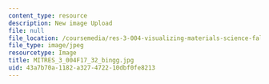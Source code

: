 ```yaml
---
content_type: resource
description: New image Upload
file: null
file_location: /coursemedia/res-3-004-visualizing-materials-science-fall-2017/43a7b70a1182a327472210dbf0fe8213_MITRES_3_004F17_32_bingg.jpg
file_type: image/jpeg
resourcetype: Image
title: MITRES_3_004F17_32_bingg.jpg
uid: 43a7b70a-1182-a327-4722-10dbf0fe8213
---
```

